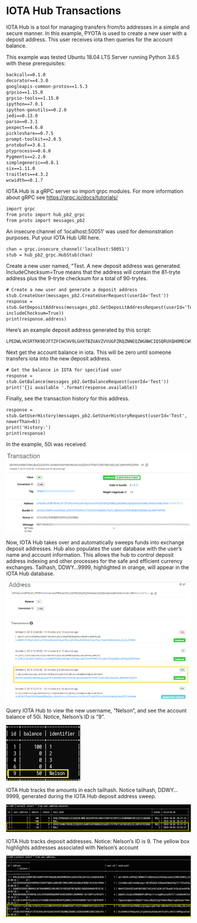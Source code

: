 # IOTA Hub Transactions

IOTA Hub is a tool for managing transfers from/to addresses in a simple and secure manner.  In this example, PYOTA is used to create a new user with a deposit address.  This user receives iota then queries for the account balance.  

This example was tested Ubuntu 18.04 LTS Server running Python 3.6.5 with these prerequisites:
```
backcall==0.1.0
decorator==4.3.0
googleapis-common-protos==1.5.3
grpcio==1.15.0
grpcio-tools==1.15.0
ipython==7.0.1
ipython-genutils==0.2.0
jedi==0.13.0
parso==0.3.1
pexpect==4.6.0
pickleshare==0.7.5
prompt-toolkit==2.0.5
protobuf==3.6.1
ptyprocess==0.6.0
Pygments==2.2.0
simplegeneric==0.8.1
six==1.11.0
traitlets==4.3.2
wcwidth==0.1.7
```

IOTA Hub is a gRPC server so import grpc modules.  For more information about gRPC see https://grpc.io/docs/tutorials/  
```
import grpc
from proto import hub_pb2_grpc
from proto import messages_pb2
```

An insecure channel of ‘localhost:50051’ was used for demonstration purposes.  Put your IOTA Hub URI here.

```
chan = grpc.insecure_channel('localhost:50051')
stub = hub_pb2_grpc.HubStub(chan)
```

Create a new user named, "Test.  A new deposit address was generated.  IncludeChecksum=True means that the address will contain the 81-tryte address plus the 9-tryte checksum for a total of 90-trytes.  

```
# Create a new user and generate a deposit address
stub.CreateUser(messages_pb2.CreateUserRequest(userId='Test'))
response = stub.GetDepositAddress(messages_pb2.GetDepositAddressRequest(userId='Test', includeChecksum=True))
print(response.address)
```

Here’s an example deposit address generated by this script:

```
LPEDWLVKSRTRK9DJFTZFCHCHV9LGHXTBZUAVZVVUGPZRQZNNEQZWGNWCIQSQRUXQHOMECW9UICHSKLPEX

```
Next get the account balance in iota.  This will be zero until someone transfers iota into the new deposit address.

```
# Get the balance in IOTA for specified user
response = stub.GetBalance(messages_pb2.GetBalanceRequest(userId='Test'))
print('{}i available '.format(response.available))
```
Finally, see the transaction history for this address.
```
response = stub.GetUserHistory(messages_pb2.GetUserHistoryRequest(userId='Test', newerThan=0))
print('History:')
print(response)
```

In the example, 50i was received.

![](images/ddwiy.png?raw=true)

Now, IOTA Hub takes over and automatically sweeps funds into exchange deposit addresses.  Hub also populates the user database with the user’s name and account information.  This allows the hub to control deposit address indexing and other processes for the safe and efficient currency exchanges.  Tailhash, DDWY…9999, highlighted in orange, will appear in the IOTA Hub database.

![](images/lpedw.png?raw=true)

Query IOTA Hub to view the new username, “Nelson”, and see the account balance of 50i.  Notice, Nelson’s ID is “9”.

![](images/Nelsonsmall.png?raw=true)
 
IOTA Hub tracks the amounts in each tailhash.  Notice tailhash, DDWY…9999, generated during the IOTA Hub deposit address sweep.

![](images/Nelsonlarge.png?raw=true)

IOTA Hub tracks deposit addresses.  Notice:  Nelson’s ID is 9.  The yellow box highlights addresses associated with Nelson’s account

![](images/Nelsonhuge.png?raw=true)

